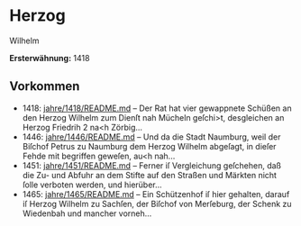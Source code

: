 # Herzog
Wilhelm

**Ersterwähnung:** 1418

## Vorkommen
- 1418: [jahre/1418/README.md](../jahre/1418/README.md) – Der Rat hat vier gewappnete Schüßen an den Herzog
Wilhelm zum Dienſt nah Mücheln geſchi>t, desgleichen
an Herzog Friedrih 2 na<h Zörbig...
- 1446: [jahre/1446/README.md](../jahre/1446/README.md) – Und da die Stadt Naumburg, weil der Biſchof
Petrus zu Naumburg dem Herzog Wilhelm abgeſagt, in
dieſer Fehde mit begriffen geweſen, au<h nah...
- 1451: [jahre/1451/README.md](../jahre/1451/README.md) – Ferner iſ Vergleichung geſchehen, daß die Zu- und
Abfuhr an dem Stifte auf den Straßen und Märkten
nicht ſolle verboten werden, und hierüber...
- 1465: [jahre/1465/README.md](../jahre/1465/README.md) – Ein Schützenhof iſ hier gehalten, darauf iſ Herzog
Wilhelm zu Sachſen, der Biſchof von Merſeburg, der
Schenk zu Wiedenbah und mancher vorneh...
